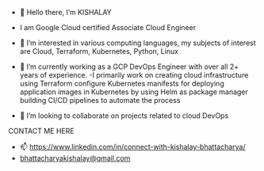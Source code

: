 - 👋 Hello there, I’m KISHALAY

- I am Google Cloud certified Associate Cloud Engineer

- 👀 I’m interested in various computing languages, my subjects of interest are
        Cloud, Terraform, Kubernetes, Python, Linux

- 🌱 I’m currently working as a GCP DevOps Engineer with over all 2+ years of experience.
-I primarily work on 
        creating cloud infrastructure using Terraform 
        configure Kubernetes manifests for deploying application images in Kubernetes by using Helm as package manager
        building CI/CD pipelines to automate the process


- 💞️ I’m looking to collaborate on projects related to cloud DevOps


CONTACT ME HERE
- 📫 https://www.linkedin.com/in/connect-with-kishalay-bhattacharya/
- bhattacharyakishalay@gmail.com

